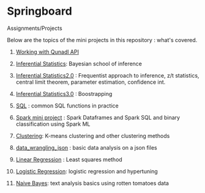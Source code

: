 # Springboard
Assignments/Projects

Below are the topics of the mini projects in this repository : what's covered.

1. [Working with Qunadl API](https://github.com/gormikayel/Springboard/blob/master/Mini-Projects/API/api_data_wrangling_mini_project(2019)%20.ipynb) 

2. [Inferential Statistics](https://github.com/gormikayel/Springboard/blob/master/Mini-Projects/Bayesian_stats_Q6.28/inferential_statistics_3-Q.ipynb): Bayesian school of inference

3. [Inferential Statistics2.0](https://github.com/gormikayel/Springboard/tree/master/Mini-Projects/inferential_statistics_frequentist_mini-projects6.28.19) : Frequentist approach to inference, z/t statistics, central limit theorem, parameter estimation, confidence int.

4. [Inferential Statistics3.0](https://github.com/gormikayel/Springboard/blob/master/Mini-Projects/Inferential%20Statistics/Bootstrap_Inference_Mini-Project8.19/inferential_statistics_2-Q.ipynb) : Boostrapping

5. [SQL](https://github.com/gormikayel/Springboard/blob/master/Mini-Projects/SQL/sql_project.sql) :  common SQL functions in practice

6. [Spark mini project](https://github.com/gormikayel/Springboard/blob/master/Mini-Projects/Spark%20mini%20project/Spark%20DF%2C%20SQL%2C%20ML%20Exercise.ipynb) : Spark Dataframes and Spark SQL and binary classification using Spark ML

7. [Clustering](https://github.com/gormikayel/Springboard/blob/master/Mini-Projects/clustering/Mini_Project_Clustering.ipynb):  K-means clustering and other clustering methods

8. [data_wrangling_json](https://github.com/gormikayel/Springboard/blob/master/Mini-Projects/data_wrangling_json/sliderule_dsi_json_exercise(Gor)%20.ipynb) : basic data analysis on a json files

9. [Linear Regression](https://github.com/gormikayel/Springboard/blob/master/Mini-Projects/linear_regression/Mini_Project_Linear_Regression.ipynb) : Least squares method

10. [Logistic Regression](https://github.com/gormikayel/Springboard/blob/master/Mini-Projects/logistic_regression/Mini_Project_Logistic_Regression.ipynb):   logistic regression and hypertuning

11. [Naive Bayes](https://github.com/gormikayel/Springboard/blob/master/Mini-Projects/naive_bayes/Mini_Project_Naive_Bayes.ipynb): text analysis basics using rotten tomatoes data
